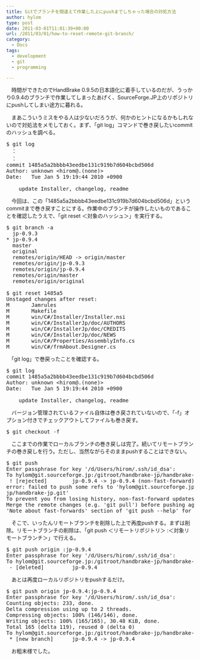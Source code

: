 ```yaml
---
title: Gitでブランチを間違えて作業した上にpushまでしちゃった場合の対処方法
author: hylom
type: post
date: 2011-03-01T11:01:39+00:00
url: /2011/03/01/how-to-reset-remote-git-branch/
category:
  - Docs
tags:
  - development
  - git
  - programming

---
```

　時間ができたのでHandBrake 0.9.5の日本語化に着手しているのだが、うっかり0.9.4のブランチで作業してしまったあげく、SourceForge.JP上のリポジトリにpushしてしまい途方に暮れる。

　まあこういうミスをやる人は少ないだろうが、何かのヒントになるかもしれないので対処法をメモしておく。まず、「git log」コマンドで巻き戻したいcommitのハッシュを調べる。

<pre>$ git log
　：
　：
commit 1485a5a2bbbb43eedbe131c919b7d604bcbd506d
Author: unknown &lt;hirom@.(none)>
Date:   Tue Jan 5 19:19:44 2010 +0900

    update Installer, changelog, readme
</pre>

　今回は、この「1485a5a2bbbb43eedbe131c919b7d604bcbd506d」というcommitまで巻き戻すことにする。作業中のブランチが操作したいものであることを確認したうえで、「git reset ＜対象のハッシュ＞」を実行する。

<pre>$ git branch -a
  jp-0.9.3
* jp-0.9.4
  master
  original
  remotes/origin/HEAD -> origin/master
  remotes/origin/jp-0.9.3
  remotes/origin/jp-0.9.4
  remotes/origin/master
  remotes/origin/original

$ git reset 1485a5
Unstaged changes after reset:
M       Jamrules
M       Makefile
M       win/C#/Installer/Installer.nsi
M       win/C#/InstallerJp/doc/AUTHORS
M       win/C#/InstallerJp/doc/CREDITS
M       win/C#/InstallerJp/doc/NEWS
M       win/C#/Properties/AssemblyInfo.cs
M       win/C#/frmAbout.Designer.cs
</pre>

　「git log」で巻戻ったことを確認する。

<pre>$ git log
commit 1485a5a2bbbb43eedbe131c919b7d604bcbd506d
Author: unknown &lt;hirom@.(none)>
Date:   Tue Jan 5 19:19:44 2010 +0900

    update Installer, changelog, readme
</pre>

　バージョン管理されているファイル自体は巻き戻されていないので、「-f」オプション付きでチェックアウトしてファイルも巻き戻す。

<pre>$ git checkout -f
</pre>

　ここまでの作業でローカルブランチの巻き戻しは完了。続いてリモートブランチの巻き戻しを行う。ただし、当然ながらそのままpushすることはできない。

<pre>$ git push
Enter passphrase for key '/d/Users/hirom/.ssh/id_dsa':
To hylom@git.sourceforge.jp:/gitroot/handbrake-jp/handbrake-jp.git
 ! [rejected]        jp-0.9.4 -> jp-0.9.4 (non-fast-forward)
error: failed to push some refs to 'hylom@git.sourceforge.jp:/gitroot/handbrake-
jp/handbrake-jp.git'
To prevent you from losing history, non-fast-forward updates were rejected
Merge the remote changes (e.g. 'git pull') before pushing again.  See the
'Note about fast-forwards' section of 'git push --help' for details.
</pre>

　そこで、いったんリモートブランチを削除した上で再度pushする。まずは削除。リモートブランチの削除は、「git push ＜リモートリポジトリ＞ :＜対象リモートブランチ＞」で行える。

<pre>$ git push origin :jp-0.9.4
Enter passphrase for key '/d/Users/hirom/.ssh/id_dsa':
To hylom@git.sourceforge.jp:/gitroot/handbrake-jp/handbrake-jp.git
 - [deleted]         jp-0.9.4
</pre>

　あとは再度ローカルリポジトリをpushするだけ。

<pre>$ git push origin jp-0.9.4:jp-0.9.4
Enter passphrase for key '/d/Users/hirom/.ssh/id_dsa':
Counting objects: 233, done.
Delta compression using up to 2 threads.
Compressing objects: 100% (146/146), done.
Writing objects: 100% (165/165), 30.48 KiB, done.
Total 165 (delta 119), reused 0 (delta 0)
To hylom@git.sourceforge.jp:/gitroot/handbrake-jp/handbrake-jp.git
 * [new branch]      jp-0.9.4 -> jp-0.9.4
</pre>

　お粗末様でした。
